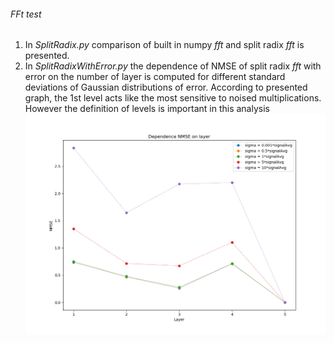 ###### FFt test
1. In *SplitRadix.py* comparison of built in numpy *fft* and split radix *fft* is presented.
2. In *SplitRadixWithError.py* the dependence of NMSE of split radix *fft* with error on the number of layer 
is computed for different standard deviations of Gaussian distributions of error. According to 
presented graph, the 1st level acts like the most sensitive to noised multiplications. 
However the definition of levels is important in this analysis
![Figure_1](result_graph.png)
